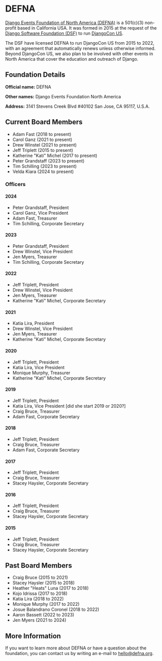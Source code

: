 # DEFNA

[Django Events Foundation of North America (DEFNA)][DEFNA] is a 501(c)(3) non-profit based in California USA. It was formed in 2015 at the request of the [Django Software Foundation (DSF)][DSF] to run [DjangoCon US][]. 

The DSF have licensed DEFNA to run DjangoCon US from 2015 to 2022, with an agreement that automatically renews unless otherwise informed. Beyond DjangoCon US, we also plan to be involved with other events in North America that cover the education and outreach of Django.

## Foundation Details

**Official name:** DEFNA

**Other names:** Django Events Foundation North America

**Address:** 3141 Stevens Creek Blvd #40102 San Jose, CA 95117, U.S.A.

## Current Board Members

- Adam Fast (2018 to present)
- Carol Ganz (2021 to present)
- Drew Winstel (2021 to present)
- Jeff Triplett (2015 to present)
- Katherine "Kati" Michel (2017 to present)
- Peter Grandstaff (2023 to present)
- Tim Schilling (2023 to present)
- Velda Kiara (2024 to present)

### Officers

#### 2024
- Peter Grandstaff, President
- Carol Ganz, Vice President
- Adam Fast, Treasurer
- Tim Schilling, Corporate Secretary

#### 2023
- Peter Grandstaff, President
- Drew Winstel, Vice President
- Jen Myers, Treasurer
- Tim Schilling, Corporate Secretary

#### 2022
- Jeff Triplett, President
- Drew Winstel, Vice President
- Jen Myers, Treasurer
- Katherine "Kati" Michel, Corporate Secretary

#### 2021
- Katia Lira, President
- Drew Winstel, Vice President
- Jen Myers, Treasurer
- Katherine "Kati" Michel, Corporate Secretary

#### 2020
- Jeff Triplett, President
- Katia Lira, Vice President
- Monique Murphy, Treasurer
- Katherine "Kati" Michel, Corporate Secretary

#### 2019
- Jeff Triplett, President
- Katia Lira, Vice President [did she start 2019 or 2020?]
- Craig Bruce, Treasurer
- Adam Fast, Corporate Secretary

#### 2018
- Jeff Triplett, President
- Craig Bruce, Treasurer
- Adam Fast, Corporate Secretary

#### 2017
- Jeff Triplett, President
- Craig Bruce, Treasurer
- Stacey Haysler, Corporate Secretary

#### 2016
- Jeff Triplett, President
- Craig Bruce, Treasurer
- Stacey Haysler, Corporate Secretary

#### 2015
- Jeff Triplett, President
- Craig Bruce, Treasurer
- Stacey Haysler, Corporate Secretary


## Past Board Members

- Craig Bruce (2015 to 2021)
- Stacey Haysler (2015 to 2018)
- Heather "Heats" Luna (2017 to 2018)
- Kojo Idrissa (2017 to 2018)
- Katia Lira (2018 to 2022)
- Monique Murphy (2017 to 2022)
- Josue Balandrano Coronel (2018 to 2022)
- Aaron Bassett (2022 to 2023)
- Jen Myers (2021 to 2024)

## More Information

If you want to learn more about DEFNA or have a question about the foundation, you can contact us by writing an e-mail to hello@defna.org.

[DEFNA]: https://www.defna.org/
[DjangoCon US]: https://djangocon.us/
[DSF]: https://www.djangoproject.com/
